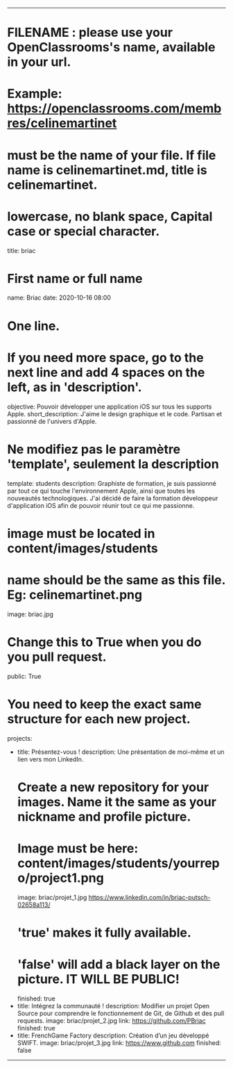 ---

# FILENAME : please use your OpenClassrooms's name, available in your url.
# Example: https://openclassrooms.com/membres/celinemartinet
# must be the name of your file. If file name is celinemartinet.md, title is celinemartinet.
# lowercase, no blank space, Capital case or special character.
title: briac

# First name or full name
name: Briac
date: 2020-10-16 08:00

# One line.
# If you need more space, go to the next line and add 4 spaces on the left, as in 'description'.
objective: Pouvoir développer une application iOS sur tous les supports Apple.
short_description: J'aime le design graphique et le code. Partisan et passionné de l'univers d'Apple.

# Ne modifiez pas le paramètre 'template', seulement la description
template: students
description:
    Graphiste de formation, je suis passionné par tout ce qui touche l'environnement Apple, ainsi que toutes les nouveautés technologiques. J'ai décidé de faire la formation développeur d'application iOS afin de pouvoir réunir tout ce qui me passionne.

# image must be located in content/images/students
# name should be the same as this file. Eg: celinemartinet.png
image: briac.jpg

# Change this to True when you do you pull request.
public: True

# You need to keep the exact same structure for each new project.
projects:
  - title: Présentez-vous !
    description: Une présentation de moi-même et un lien vers mon LinkedIn.
    # Create a new repository for your images. Name it the same as your nickname and profile picture.
    # Image must be here: content/images/students/yourrepo/project1.png
    image: briac/projet_1.jpg
    https://www.linkedin.com/in/briac-putsch-02658a113/
    # 'true' makes it fully available.
    # 'false' will add a black layer on the picture. IT WILL BE PUBLIC!
    finished: true
  - title: Intégrez la communauté !
    description: Modifier un projet Open Source pour comprendre le fonctionnement de Git, de Github et des pull requests. 
    image: briac/projet_2.jpg
    link: https://github.com/PBriac
    finished: true
  - title: FrenchGame Factory
    description: Création d’un jeu développé SWIFT.
    image: briac/projet_3.jpg
    link: https://www.github.com
    finished: false
---